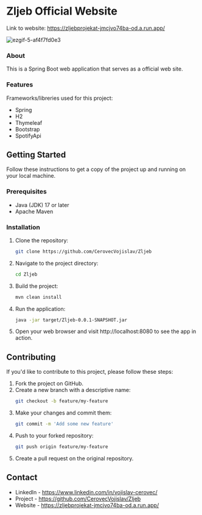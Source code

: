 # Zljeb Official Website

Link to website: https://zljebprojekat-jmcjvo74ba-od.a.run.app/

![ezgif-5-af4f7fd0e3](https://zljeb-service-pi4n256lzq-lz.a.run.app/)

### About
This is a Spring Boot web application that serves as a official web site.
### Features
Frameworks/libreries used for this project:

- Spring
- H2
- Thymeleaf
- Bootstrap
- SpotifyApi

## Getting Started
Follow these instructions to get a copy of the project up and running on your local machine.

### Prerequisites
- Java (JDK) 17 or later
- Apache Maven
  
### Installation
1. Clone the repository:
   ```sh
   git clone https://github.com/CerovecVojislav/Zljeb
2. Navigate to the project directory:
   ```sh
   cd Zljeb
3. Build the project:
   ```sh
   mvn clean install
4. Run the application:
   ```sh
   java -jar target/Zljeb-0.0.1-SNAPSHOT.jar
5. Open your web browser and visit http://localhost:8080 to see the app in action.

## Contributing

If you'd like to contribute to this project, please follow these steps:

1. Fork the project on GitHub.
2. Create a new branch with a descriptive name:
   ```sh
   git checkout -b feature/my-feature
3. Make your changes and commit them:
   ```sh
   git commit -m 'Add some new feature'
4. Push to your forked repository:
   ```sh
   git push origin feature/my-feature
5. Create a pull request on the original repository.

## Contact

- LinkedIn - https://www.linkedin.com/in/vojislav-cerovec/
- Project - https://github.com/CerovecVojislav/Zljeb
- Website - https://zljebprojekat-jmcjvo74ba-od.a.run.app/
